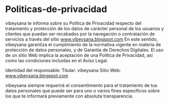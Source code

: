 # Politicas-de-privacidad
vibeysana te informa sobre su Política de Privacidad respecto del tratamiento y protección de los datos de carácter personal de los usuarios y clientes que puedan ser recabados por la navegación o contratación de servicios a través del sitio www.vibeysana.blogspot.com
En este sentido, vibeysana garantiza el cumplimiento de la normativa vigente en materia de protección de datos personales, y de Garantía de Derechos Digitales. El uso de un sitio Web implica la aceptación de una Política de Privacidad, así como las condiciones incluidas en el Aviso Legal.

Identidad del responsable:
Titular: vibeysana
Sitio Web: www.vibeysana.blogspot.com

vibeysana siempre requerirá el consentimiento para el tratamiento de tus datos personales que puede ser para uno o varios fines específicos sobre los que te informará previamente con absoluta transparencia.


